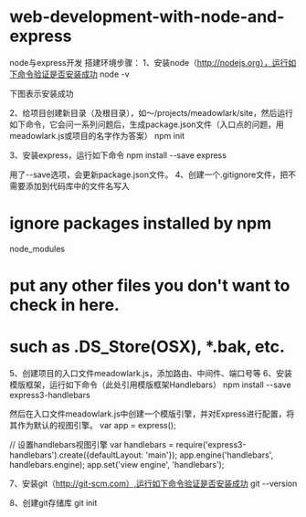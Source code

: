# web-development-with-node-and-express
node与express开发
搭建环境步骤：
1、安装node（http://nodejs.org），运行如下命令验证是否安装成功
node -v

下图表示安装成功

2、给项目创建新目录（及根目录），如～/projects/meadowlark/site，然后运行如下命令，它会问一系列问题后，生成package.json文件（入口点的问题，用meadowlark.js或项目的名字作为答案）
npm init



3、安装express，运行如下命令
npm install --save express

用了--save选项，会更新package.json文件。
4、创建一个.gitignore文件，把不需要添加到代码库中的文件名写入
# ignore packages installed by npm
node_modules

# put any other files you don't want to check in here.
# such as .DS_Store(OSX), *.bak, etc.

5、创建项目的入口文件meadowlark.js，添加路由、中间件、端口号等
6、安装模版框架，运行如下命令（此处引用模版框架Handlebars）
npm install --save express3-handlebars

然后在入口文件meadowlark.js中创建一个模版引擎，并对Express进行配置，将其作为默认的视图引擎。
var app = express();

// 设置handlebars视图引擎
var handlebars = require('express3-handlebars').create({defaultLayout: 'main'});
app.engine('handlebars', handlebars.engine);
app.set('view engine', 'handlebars');

7、安装git（http://git-scm.com）,运行如下命令验证是否安装成功
git --version

8、创建git存储库
git init
